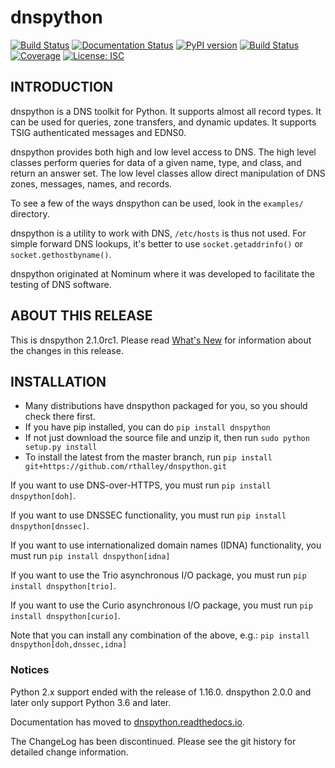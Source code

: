 # dnspython

[![Build Status](https://travis-ci.org/rthalley/dnspython.svg?branch=master)](https://travis-ci.org/rthalley/dnspython)
[![Documentation Status](https://readthedocs.org/projects/dnspython/badge/?version=latest)](https://dnspython.readthedocs.io/en/latest/?badge=latest)
[![PyPI version](https://badge.fury.io/py/dnspython.svg)](https://badge.fury.io/py/dnspython)
[![Build Status](https://dev.azure.com/halley0415/halley/_apis/build/status/rthalley.dnspython?branchName=master)](https://dev.azure.com/halley0415/halley/_build/latest?definitionId=1&branchName=master)
[![Coverage](https://codecov.io/github/rthalley/dnspython/coverage.svg?branch=master)](https://codecov.io/gh/rthalley/dnspython)
[![License: ISC](https://img.shields.io/badge/License-ISC-brightgreen.svg)](https://opensource.org/licenses/ISC)

## INTRODUCTION

dnspython is a DNS toolkit for Python. It supports almost all record types. It
can be used for queries, zone transfers, and dynamic updates. It supports TSIG
authenticated messages and EDNS0.

dnspython provides both high and low level access to DNS. The high level classes
perform queries for data of a given name, type, and class, and return an answer
set. The low level classes allow direct manipulation of DNS zones, messages,
names, and records.

To see a few of the ways dnspython can be used, look in the `examples/`
directory.

dnspython is a utility to work with DNS, `/etc/hosts` is thus not used. For
simple forward DNS lookups, it's better to use `socket.getaddrinfo()` or
`socket.gethostbyname()`.

dnspython originated at Nominum where it was developed
to facilitate the testing of DNS software.

## ABOUT THIS RELEASE

This is dnspython 2.1.0rc1.
Please read
[What's New](https://dnspython.readthedocs.io/en/latest/whatsnew.html) for
information about the changes in this release.

## INSTALLATION

* Many distributions have dnspython packaged for you, so you should
  check there first.
* If you have pip installed, you can do `pip install dnspython`
* If not just download the source file and unzip it, then run
  `sudo python setup.py install`
* To install the latest from the master branch, run `pip install git+https://github.com/rthalley/dnspython.git`

If you want to use DNS-over-HTTPS, you must run
`pip install dnspython[doh]`.

If you want to use DNSSEC functionality, you must run
`pip install dnspython[dnssec]`.

If you want to use internationalized domain names (IDNA)
functionality, you must run
`pip install dnspython[idna]`

If you want to use the Trio asynchronous I/O package, you must run
`pip install dnspython[trio]`.

If you want to use the Curio asynchronous I/O package, you must run
`pip install dnspython[curio]`.

Note that you can install any combination of the above, e.g.:
`pip install dnspython[doh,dnssec,idna]`

### Notices

Python 2.x support ended with the release of 1.16.0.  dnspython 2.0.0 and
later only support Python 3.6 and later.

Documentation has moved to
[dnspython.readthedocs.io](https://dnspython.readthedocs.io).

The ChangeLog has been discontinued.  Please see the git history for detailed
change information.
